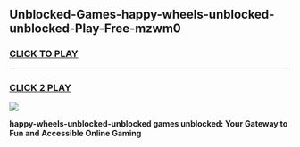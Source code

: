 
## Unblocked-Games-happy-wheels-unblocked-unblocked-Play-Free-mzwm0
<h3>
<a href="https://premium76.site?title=happy-wheels-unblocked-unblocked&ref=18A1">CLICK TO PLAY</a></h3>
<hr>

<h3>
<a href="https://premium76.site?title=happy-wheels-unblocked-unblocked&ref=18A1">CLICK 2 PLAY</a>
  
</h3>

<a href="https://premium76.site?title=happy-wheels-unblocked-unblocked&ref=18A1"><img src="https://clearcache.store/games.png"></a>


**happy-wheels-unblocked-unblocked games unblocked: Your Gateway to Fun and Accessible Online Gaming**
